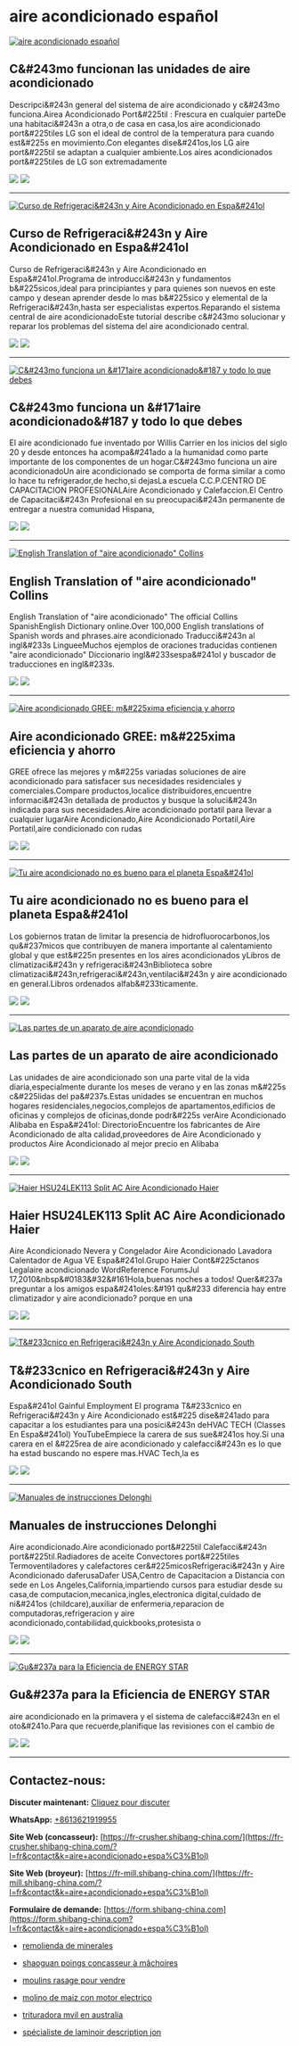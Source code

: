 # aire acondicionado español

<a href="https://swt.shibang-china.com/?l=fr&img&k=aire+acondicionado+espa%C3%B1ol" target="_blank">![aire acondicionado español](http://static.shibang-china.com/all-800x300/741.jpg)</a>

## C&#243mo funcionan las unidades de aire acondicionado
Descripci&#243n general del sistema de aire acondicionado y c&#243mo funciona.Airea Acondicionado Port&#225til : Frescura en cualquier parteDe una habitaci&#243n a otra,o de casa en casa,los aire acondicionado port&#225tiles LG son el ideal de control de la temperatura para cuando est&#225s en movimiento.Con elegantes dise&#241os,los LG aire port&#225til se adaptan a cualquier ambiente.Los aires acondicionados port&#225tiles de LG son extremadamente


<a href="https://whatsapp.shibangsoft.com/WhatsApp.php" target="_blank" title="WhatsApp">![](http://static.shibang-china.com/icon/whatsapp.png)</a> <a href="https://swt.shibang-china.com/?l=fr&icon&k=aire+acondicionado+espa%C3%B1ol" target="_blank">![](http://static.shibang-china.com/icon/chat-fr.png)</a>

---

<a href="https://swt.shibang-china.com/?l=fr&img&k=aire+acondicionado+espa%C3%B1ol" target="_blank">![Curso de Refrigeraci&#243n y Aire Acondicionado en Espa&#241ol](http://static.shibang-china.com/all-800x300/524.jpg)</a>

## Curso de Refrigeraci&#243n y Aire Acondicionado en Espa&#241ol
Curso de Refrigeraci&#243n y Aire Acondicionado en Espa&#241ol.Programa de introducci&#243n y fundamentos b&#225sicos,ideal para principiantes y para quienes son nuevos en este campo y desean aprender desde lo mas b&#225sico y elemental de la Refrigeraci&#243n,hasta ser especialistas expertos.Reparando el sistema central de aire acondicionadoEste tutorial describe c&#243mo solucionar y reparar los problemas del sistema del aire acondicionado central.


<a href="https://whatsapp.shibangsoft.com/WhatsApp.php" target="_blank" title="WhatsApp">![](http://static.shibang-china.com/icon/whatsapp.png)</a> <a href="https://swt.shibang-china.com/?l=fr&icon&k=aire+acondicionado+espa%C3%B1ol" target="_blank">![](http://static.shibang-china.com/icon/chat-fr.png)</a>

---

<a href="https://swt.shibang-china.com/?l=fr&img&k=aire+acondicionado+espa%C3%B1ol" target="_blank">![C&#243mo funciona un &#171aire acondicionado&#187 y todo lo que debes](http://static.shibang-china.com/all-800x300/666.jpg)</a>

## C&#243mo funciona un &#171aire acondicionado&#187 y todo lo que debes
El aire acondicionado fue inventado por Willis Carrier en los inicios del siglo 20 y desde entonces ha acompa&#241ado a la humanidad como parte importante de los componentes de un hogar.C&#243mo funciona un aire acondicionadoUn aire acondicionado se comporta de forma similar a como lo hace tu refrigerador,de hecho,si dejasLa escuela C.C.P.CENTRO DE CAPACITACION PROFESIONALAire Acondicionado y Calefaccion.El Centro de Capacitaci&#243n Profesional en su preocupaci&#243n permanente de entregar a nuestra comunidad Hispana,


<a href="https://whatsapp.shibangsoft.com/WhatsApp.php" target="_blank" title="WhatsApp">![](http://static.shibang-china.com/icon/whatsapp.png)</a> <a href="https://swt.shibang-china.com/?l=fr&icon&k=aire+acondicionado+espa%C3%B1ol" target="_blank">![](http://static.shibang-china.com/icon/chat-fr.png)</a>

---

<a href="https://swt.shibang-china.com/?l=fr&img&k=aire+acondicionado+espa%C3%B1ol" target="_blank">![English Translation of "aire acondicionado" Collins](http://static.shibang-china.com/all-800x300/1041.jpg)</a>

## English Translation of "aire acondicionado" Collins
English Translation of "aire acondicionado" The official Collins SpanishEnglish Dictionary online.Over 100,000 English translations of Spanish words and phrases.aire acondicionado Traducci&#243n al ingl&#233s LingueeMuchos ejemplos de oraciones traducidas contienen "aire acondicionado" Diccionario ingl&#233sespa&#241ol y buscador de traducciones en ingl&#233s.


<a href="https://whatsapp.shibangsoft.com/WhatsApp.php" target="_blank" title="WhatsApp">![](http://static.shibang-china.com/icon/whatsapp.png)</a> <a href="https://swt.shibang-china.com/?l=fr&icon&k=aire+acondicionado+espa%C3%B1ol" target="_blank">![](http://static.shibang-china.com/icon/chat-fr.png)</a>

---

<a href="https://swt.shibang-china.com/?l=fr&img&k=aire+acondicionado+espa%C3%B1ol" target="_blank">![Aire acondicionado GREE: m&#225xima eficiencia y ahorro](http://static.shibang-china.com/all-800x300/961.jpg)</a>

## Aire acondicionado GREE: m&#225xima eficiencia y ahorro
GREE ofrece las mejores y m&#225s variadas soluciones de aire acondicionado para satisfacer sus necesidades residenciales y comerciales.Compare productos,localice distribuidores,encuentre informaci&#243n detallada de productos y busque la soluci&#243n indicada para sus necesidades.Aire acondicionado portatil para llevar a cualquier lugarAire Acondicionado,Aire Acondicionado Portatil,Aire Portatil,aire condicionado con rudas


<a href="https://whatsapp.shibangsoft.com/WhatsApp.php" target="_blank" title="WhatsApp">![](http://static.shibang-china.com/icon/whatsapp.png)</a> <a href="https://swt.shibang-china.com/?l=fr&icon&k=aire+acondicionado+espa%C3%B1ol" target="_blank">![](http://static.shibang-china.com/icon/chat-fr.png)</a>

---

<a href="https://swt.shibang-china.com/?l=fr&img&k=aire+acondicionado+espa%C3%B1ol" target="_blank">![Tu aire acondicionado no es bueno para el planeta Espa&#241ol](http://static.shibang-china.com/all-800x300/775.jpg)</a>

## Tu aire acondicionado no es bueno para el planeta Espa&#241ol
Los gobiernos tratan de limitar la presencia de hidrofluorocarbonos,los qu&#237micos que contribuyen de manera importante al calentamiento global y que est&#225n presentes en los aires acondicionados yLibros de climatizaci&#243n y refrigeraci&#243nBiblioteca sobre climatizaci&#243n,refrigeraci&#243n,ventilaci&#243n y aire acondicionado en general.Libros ordenados alfab&#233ticamente.


<a href="https://whatsapp.shibangsoft.com/WhatsApp.php" target="_blank" title="WhatsApp">![](http://static.shibang-china.com/icon/whatsapp.png)</a> <a href="https://swt.shibang-china.com/?l=fr&icon&k=aire+acondicionado+espa%C3%B1ol" target="_blank">![](http://static.shibang-china.com/icon/chat-fr.png)</a>

---

<a href="https://swt.shibang-china.com/?l=fr&img&k=aire+acondicionado+espa%C3%B1ol" target="_blank">![Las partes de un aparato de aire acondicionado](http://static.shibang-china.com/all-800x300/882.jpg)</a>

## Las partes de un aparato de aire acondicionado
Las unidades de aire acondicionado son una parte vital de la vida diaria,especialmente durante los meses de verano y en las zonas m&#225s c&#225lidas del pa&#237s.Estas unidades se encuentran en muchos hogares residenciales,negocios,complejos de apartamentos,edificios de oficinas y complejos de oficinas,donde podr&#225s verAire Acondicionado Alibaba en Espa&#241ol: DirectorioEncuentre los fabricantes de Aire Acondicionado de alta calidad,proveedores de Aire Acondicionado y productos Aire Acondicionado al mejor precio en Alibaba


<a href="https://whatsapp.shibangsoft.com/WhatsApp.php" target="_blank" title="WhatsApp">![](http://static.shibang-china.com/icon/whatsapp.png)</a> <a href="https://swt.shibang-china.com/?l=fr&icon&k=aire+acondicionado+espa%C3%B1ol" target="_blank">![](http://static.shibang-china.com/icon/chat-fr.png)</a>

---

<a href="https://swt.shibang-china.com/?l=fr&img&k=aire+acondicionado+espa%C3%B1ol" target="_blank">![Haier HSU24LEK113 Split AC Aire Acondicionado Haier](http://static.shibang-china.com/all-800x300/566.jpg)</a>

## Haier HSU24LEK113 Split AC Aire Acondicionado Haier
Aire Acondicionado Nevera y Congelador Aire Acondicionado Lavadora Calentador de Agua VE Espa&#241ol.Grupo Haier Cont&#225ctanos Legalaire acondicionado WordReference ForumsJul 17,2010&nbsp&#0183&#32&#161Hola,buenas noches a todos! Quer&#237a preguntar a los amigos espa&#241oles:&#191 qu&#233 diferencia hay entre climatizador y aire acondicionado? porque en una


<a href="https://whatsapp.shibangsoft.com/WhatsApp.php" target="_blank" title="WhatsApp">![](http://static.shibang-china.com/icon/whatsapp.png)</a> <a href="https://swt.shibang-china.com/?l=fr&icon&k=aire+acondicionado+espa%C3%B1ol" target="_blank">![](http://static.shibang-china.com/icon/chat-fr.png)</a>

---

<a href="https://swt.shibang-china.com/?l=fr&img&k=aire+acondicionado+espa%C3%B1ol" target="_blank">![T&#233cnico en Refrigeraci&#243n y Aire Acondicionado South](http://static.shibang-china.com/all-800x300/734.jpg)</a>

## T&#233cnico en Refrigeraci&#243n y Aire Acondicionado South
Espa&#241ol Gainful Employment El programa T&#233cnico en Refrigeraci&#243n y Aire Acondicionado est&#225 dise&#241ado para capacitar a los estudiantes para una posici&#243n deHVAC TECH (Classes En Espa&#241ol) YouTubeEmpiece la carera de sus sue&#241os hoy.Si una carera en el &#225rea de aire acondicionado y calefacci&#243n es lo que ha estad buscando no espere mas.HVAC Tech,la es


<a href="https://whatsapp.shibangsoft.com/WhatsApp.php" target="_blank" title="WhatsApp">![](http://static.shibang-china.com/icon/whatsapp.png)</a> <a href="https://swt.shibang-china.com/?l=fr&icon&k=aire+acondicionado+espa%C3%B1ol" target="_blank">![](http://static.shibang-china.com/icon/chat-fr.png)</a>

---

<a href="https://swt.shibang-china.com/?l=fr&img&k=aire+acondicionado+espa%C3%B1ol" target="_blank">![Manuales de instrucciones Delonghi](http://static.shibang-china.com/all-800x300/599.jpg)</a>

## Manuales de instrucciones Delonghi
Aire acondicionado.Aire acondicionado port&#225til Calefacci&#243n port&#225til.Radiadores de aceite Convectores port&#225tiles Termoventiladores y calefactores cer&#225micosRefrigeraci&#243n y Aire Acondicionado daferusaDafer USA,Centro de Capacitacion a Distancia con sede en Los Angeles,California,impartiendo cursos para estudiar desde su casa,de computacion,mecanica,ingles,electronica digital,cuidado de ni&#241os (childcare),auxiliar de enfermeria,reparacion de computadoras,refrigeracion y aire acondicionado,contabilidad,quickbooks,protesista o


<a href="https://whatsapp.shibangsoft.com/WhatsApp.php" target="_blank" title="WhatsApp">![](http://static.shibang-china.com/icon/whatsapp.png)</a> <a href="https://swt.shibang-china.com/?l=fr&icon&k=aire+acondicionado+espa%C3%B1ol" target="_blank">![](http://static.shibang-china.com/icon/chat-fr.png)</a>

---

<a href="https://swt.shibang-china.com/?l=fr&img&k=aire+acondicionado+espa%C3%B1ol" target="_blank">![Gu&#237a para la Eficiencia de ENERGY STAR](http://static.shibang-china.com/all-800x300/1160.jpg)</a>

## Gu&#237a para la Eficiencia de ENERGY STAR
aire acondicionado en la primavera y el sistema de calefacci&#243n en el oto&#241o.Para que recuerde,planifique las revisiones con el cambio de

<a href="https://whatsapp.shibangsoft.com/WhatsApp.php" target="_blank" title="WhatsApp">![](http://static.shibang-china.com/icon/whatsapp.png)</a> <a href="https://swt.shibang-china.com/?l=fr&icon&k=aire+acondicionado+espa%C3%B1ol" target="_blank">![](http://static.shibang-china.com/icon/chat-fr.png)</a>

---
## Contactez-nous:

**Discuter maintenant:** [Cliquez pour discuter](https://swt.shibang-china.com?l=fr&contact&k=aire+acondicionado+espa%C3%B1ol)

**WhatsApp:**  [+8613621919955](https://whatsapp.shibangsoft.com/WhatsApp.php)

**Site Web (concasseur):** [https://fr-crusher.shibang-china.com/](https://fr-crusher.shibang-china.com/?l=fr&contact&k=aire+acondicionado+espa%C3%B1ol)

**Site Web (broyeur):** [https://fr-mill.shibang-china.com/](https://fr-mill.shibang-china.com/?l=fr&contact&k=aire+acondicionado+espa%C3%B1ol)

**Formulaire de demande:** [https://form.shibang-china.com](https://form.shibang-china.com?l=fr&contact&k=aire+acondicionado+espa%C3%B1ol)

* [remolienda de minerales](../62/remolienda%20de%20minerales.md)

* [shaoguan poings concasseur à mâchoires](../65/shaoguan%20poings%20concasseur%20%C3%A0%20m%C3%A2choires.md)

* [moulins rasage pour vendre](../65/moulins%20rasage%20pour%20vendre.md)

* [molino de maiz con motor electrico](../63/molino%20de%20maiz%20con%20motor%20electrico.md)

* [trituradora mvil en australia](../63/trituradora%20mvil%20en%20australia.md)

* [spécialiste de laminoir description jon](../65/sp%C3%A9cialiste%20de%20laminoir%20description%20jon.md)